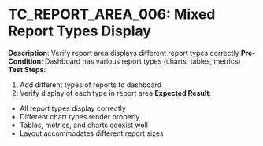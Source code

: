 # TC_REPORT_AREA_006: Mixed Report Types Display

**Description**: Verify report area displays different report types correctly
**Pre-Condition**: Dashboard has various report types (charts, tables, metrics)
**Test Steps**:
1. Add different types of reports to dashboard
2. Verify display of each type in report area
**Expected Result**:
- All report types display correctly
- Different chart types render properly
- Tables, metrics, and charts coexist well
- Layout accommodates different report sizes